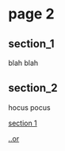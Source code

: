 # page 2

## section_1

blah blah

## section_2

hocus pocus

[section 1](https://oxcamne.github.io/oxcam/page_2#section_1)

[..or](#section_1)
